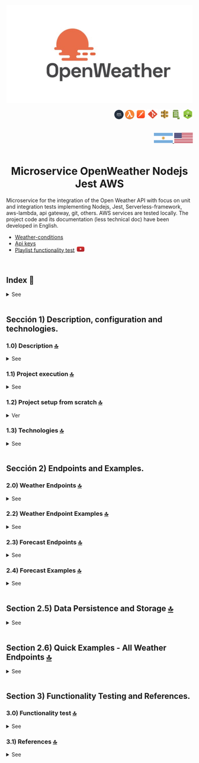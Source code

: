 ![Index app](./doc/assets/img/open-weather.jpg)

<div align="right">
  <img width="25" height="25" src="./doc/assets/icons/devops/png/aws.png" />
  <img width="25" height="25" src="./doc/assets/icons/aws/png/lambda.png" />
  <img width="27" height="27" src="./doc/assets/icons/devops/png/postman.png" />
  <img width="29" height="27" src="./doc/assets/icons/devops/png/git.png" />
  <img width="28" height="27" src="./doc/assets/icons/aws/png/api-gateway.png" />
  <img width="27" height="25" src="./doc/assets/icons/aws/png/parameter-store.png" />
  <img width="27" height="27" src="./doc/assets/icons/backend/javascript-typescript/png/nodejs.png" />
</div>

<br>

<br>

<div align="right">
    <a href="./README.md" target="_blank">
      <img src="./doc/assets/translation/arg-flag.jpg" width="10%" height="10%" />
  </a> 
   <a href="./README.md" target="_blank">
      <img src="./doc/assets/translation/eeuu-flag.jpg" width="10%" height="10%" />
  </a>
</div>

<br>

<div align="center">

# Microservice OpenWeather Nodejs Jest AWS

</div>  

Microservice for the integration of the Open Weather API with focus on unit and integration tests implementing Nodejs, Jest, Serverless-framework, aws-lambda, api gateway, git, others.  AWS services are tested locally. The project code and its documentation (less technical doc) have been developed in English.

*   [Weather-conditions](https://openweathermap.org/weather-conditions)
*   [Api keys](https://home.openweathermap.org/api_keys)
*   [Playlist functionality test](https://www.youtube.com/watch?v=oLSrmqMq0Zs\&list=PLCl11UFjHurB9JzGtm5e8-yp52IcZDs5y) <a href="https://www.youtube.com/watch?v=oLSrmqMq0Zs\&list=PLCl11UFjHurB9JzGtm5e8-yp52IcZDs5y" target="_blank"> <img src="./doc/assets/social-networks/yt.png" width="5%" height="5%" /> </a>

<br>

## Index 📜

<details>
 <summary> See </summary>

 <br>

### Sección 1) Description, configuration and technologies.

*   [1.0) Project description.](#10-description-)
*   [1.1) Project execution.](#11-project-execution-)
*   [1.2) Project setup from scratch](#12-project-setup-from-scratch-)
    *   [1.2.1) OpenWeather API Configuration](#121-openweather-api-configuration)
*   [1.2.2) Project Configuration File Setup](#122-project-configuration-file-setup)
*   [1.2.3) API Key Security Best Practices](#123-api-key-security-best-practices)
*   [1.2.4) OpenWeather API Endpoints Used](#124-openweather-api-endpoints-used)
*   [1.2.5) Rate Limits and Pricing](#125-rate-limits-and-pricing)
*   [1.2.6) Troubleshooting](#126-troubleshooting)
*   [1.2.7) Additional Resources](#127-additional-resources)
*   [1.2.8) Support](#128-support)
*   [1.3) Technologies.](#13-technologies-)

### Sección 2) Endpoints and Examples

*   [2.0) Weather Endpoints.](#20-weather-endpoints-)
*   [2.1) Endpoints and resources.](#21-endpoints-and-resources-)
*   [2.2) Examples.](#22-examples-)
*   [2.3) Forecast Endpoints.](#23-forecast-endpoints-)
*   [2.4) Forecast Examples.](#24-forecast-examples-)
*   [2.5) Data Persistence and Storage.](#25-data-persistence-and-storage-)
*   [2.6) Quick Examples - All Weather Endpoints.](#26-quick-examples---all-weather-endpoints-)

### Sección 3) Functionality test and references

*   [3.0) Functionality test.](#30-functionality-test-and-references-)
*   [3.1) References.](#31-references-)

<br>

</details>

<br>

## Sección 1) Description, configuration and technologies.

### 1.0) Description [🔝](#index-)

<details>
  <summary>See</summary>

 <br>

### 1.0.0) General description

### 1.0.1) Description Architecture and Operation

<br>

</details>

### 1.1) Project execution [🔝](#index-)

<details>
  <summary>See</summary>
<br>

<br>

</details>

### 1.2) Project setup from scratch [🔝](#index-)

<details>
  <summary>Ver</summary>

 <br>

#### 1.2.1) OpenWeather API Configuration

This microservice integrates with the OpenWeather API to retrieve weather information. Follow these detailed steps to configure your API access:

##### Step 1: Account Creation

1.  **Visit OpenWeatherMap**: Go to <https://openweathermap.org/>
2.  **Sign Up**: Click "Sign In" → "Sign Up" in the top right corner
3.  **Complete Registration**:
    *   Enter your email address
    *   Create a strong password
    *   Accept terms and conditions
    *   Click "Create Account"
4.  **Email Verification**: Check your inbox and click the verification link

##### Step 2: API Key Generation

1.  **Login**: Sign in to your OpenWeather account
2.  **Navigate to API Keys**: Go to <https://home.openweathermap.org/api_keys>
3.  **Default Key**: You'll see a default API key automatically generated
4.  **⚠️ CRITICAL - Activation Time**: New API keys take **up to 2 hours to activate**
5.  **Do NOT test immediately** - you'll get 401 "Invalid API key" errors until activation is complete

##### Step 3: Configure the Project

1.  **Open Configuration File**: Open the file `serverless-ssm.yml` in the project root
2.  **Update API Key**: Replace the placeholder value with your actual API key:
    ```yaml
    # Environment variables for the OpenWeather API microservice
    API_WEATHER_URL_BASE: "https://api.openweathermap.org/data/2.5/weather?q="
    API_FORECAST_URL_BASE: "https://api.openweathermap.org/data/2.5/forecast?"
    API_KEY: "YOUR_ACTUAL_API_KEY_HERE"
    ```

##### Step 4: Test Your Configuration

**⚠️ IMPORTANT: Wait for API Key Activation**

**Before testing, ensure your API key has been active for at least 2 hours.** If you just created it, wait before proceeding.

1.  **Start the Application**:
    ```bash
    npm start
    ```

2.  **Test the Endpoint**: Use your preferred HTTP client (Postman, curl, etc.):
    ```bash
    # Test with curl
    curl http://localhost:4000/v1/weather/country/London
    ```

# Test with Postman

GET http://localhost:4000/v1/weather/country/New%20York

````

3. **Expected Response**: A successful response should look like:
```json
{
  "statusCode": 200,
  "body": {
    "coord": {"lon": -0.13, "lat": 51.51},
    "weather": [{"id": 300, "main": "Drizzle", "description": "light intensity drizzle"}],
    "base": "stations",
    "main": {
      "temp": 280.32,
      "pressure": 1012,
      "humidity": 81,
      "temp_min": 279.15,
      "temp_max": 281.15
    },
    "visibility": 10000,
    "wind": {"speed": 4.1, "deg": 80},
    "clouds": {"all": 90},
    "dt": 1485789600,
    "sys": {
      "type": 1,
      "id": 5091,
      "message": 0.0103,
      "country": "GB",
      "sunrise": 1485762037,
      "sunset": 1485794875
    },
    "id": 2643743,
    "name": "London",
    "cod": 200
  }
}
````

#### 1.2.2) Project Configuration File Setup

**⚠️ CRITICAL: Create the Configuration File**

Before running the project, you **MUST** create the `serverless-ssm.yml` file in the project root directory. This file contains the environment variables needed for the microservice to function properly.

##### Step 1: Create the Configuration File

1.  **Navigate to Project Root**: Go to the main project directory
2.  **Create New File**: Create a new file named `serverless-ssm.yml`
3.  **Add Configuration**: Copy and paste the following content:

```yaml
# Environment variables for the OpenWeather API microservice
API_WEATHER_URL_BASE: "https://api.openweathermap.org/data/2.5/weather?q="
API_KEY: "YOUR_ACTUAL_API_KEY_HERE"
```

##### Step 2: Update with Your API Key

Replace `"YOUR_ACTUAL_API_KEY_HERE"` with the API key you obtained from OpenWeather:

```yaml
# Environment variables for the OpenWeather API microservice
API_WEATHER_URL_BASE: "https://api.openweathermap.org/data/2.5/weather?q="
API_KEY: "858923c0cff4df1c4415f2493500ad37"  # Replace with your actual API key
```

##### Step 3: Verify File Location

Ensure the file is in the correct location:

    Microservice_OpenWeather_Nodejs_Jest_AWS/
    ├── serverless-ssm.yml          # ← This file must exist here
    ├── package.json
    ├── serverless.yml
    ├── src/
    └── ...

##### Step 4: Security Considerations

*   ✅ **Add to .gitignore** - Ensure `serverless-ssm.yml` is in your `.gitignore` file
*   ✅ **Keep private** - Never commit this file to version control
*   ✅ **Backup safely** - Store your API key in a secure location
*   ❌ **Don't share** - Never share your API key publicly
*   ❌ **Don't commit** - Avoid accidentally committing to git

**Example .gitignore entry:**

    # Configuration files with sensitive data
    serverless-ssm.yml
    *.env

#### 1.2.3) API Key Security Best Practices

*   ✅ **Wait for activation** - New keys take up to 2 hours to activate
*   ✅ **Keep your API key private** - Never share it publicly
*   ✅ **Use environment variables** - Don't hardcode in source code
*   ✅ **Monitor usage** - Stay within free tier limits (1,000 calls/day)
*   ✅ **Rotate keys** - Create new keys if compromised
*   ❌ **Don't test immediately** - You'll get 401 errors until activation
*   ❌ **Don't commit to git** - Add config files to .gitignore
*   ❌ **Don't share in logs** - Avoid logging API keys

#### 1.2.4) OpenWeather API Endpoints Used

This microservice uses the **Current Weather Data** endpoint:

*   **Base URL**: `https://api.openweathermap.org/data/2.5/weather`
*   **Method**: GET
*   **Parameters**:
    *   `q`: City name (e.g., "London", "New York")
    *   `appid`: Your API key
*   **Response**: JSON with weather data including temperature, humidity, wind, etc.

#### 1.2.5) Rate Limits and Pricing

| Plan | Calls/Day | Features |
|------|-----------|----------|
| Free | 1,000 | Current weather, 5-day forecast |
| Starter | 100,000 | Extended forecast, historical data |
| Business | 1,000,000 | All features, priority support |

*   **Response Time**: Usually under 200ms
*   **Data Update**: Every 10 minutes

#### 1.2.6) Troubleshooting

##### ⚠️ IMPORTANT: API Key Activation Time

**New API keys require up to 2 hours to activate.** This is the most common cause of 401 errors.

**What happens:**

*   You create a new API key
*   You test it immediately with curl or your application
*   You get 401 "Invalid API key" error
*   You think something is wrong with your setup

**Solution:**

*   **Wait 2 hours** after creating the key
*   Don't panic - this is normal behavior
*   Set a reminder and test again later

##### Common Issues

**1. "401 Unauthorized" Error**

*   **Cause**: Invalid or inactive API key
*   **Solution**:
    *   **⚠️ Most Common**: Wait up to 2 hours for new keys to activate
    *   Verify your API key is correct (no extra spaces)
    *   Check if you've exceeded daily limits
    *   If testing immediately after creation, this is normal - wait 2 hours

**2. "404 Not Found" Error**

*   **Cause**: Invalid city name or country
*   **Solution**:
    *   Use correct city names (e.g., "London" not "Londres")
    *   Check spelling and formatting
    *   Try with country code: "London,UK"

**3. "429 Too Many Requests" Error**

*   **Cause**: Exceeded rate limits
*   **Solution**:
    *   Wait before making more requests
    *   Check your daily usage
    *   Consider upgrading to paid plan

**4. Environment Variables Not Loading**

*   **Cause**: Configuration file issues
*   **Solution**:
    *   Verify `serverless-ssm.yml` exists
    *   Check file format (YAML syntax)
    *   Restart the application

##### Debug Steps

1.  **Check API Key**: Verify it's active in OpenWeather dashboard
2.  **Test Direct API Call**: Use curl to test OpenWeather directly
3.  **Check Logs**: Look for error messages in application logs
4.  **Verify Configuration**: Ensure all environment variables are set

##### Direct API Test

Test your API key directly with OpenWeather:

```bash
curl "https://api.openweathermap.org/data/2.5/weather?q=London&appid=YOUR_API_KEY"
```

#### 1.2.7) Additional Resources

*   [OpenWeather API Documentation](https://openweathermap.org/api)
*   [API Key Management](https://home.openweathermap.org/api_keys)
*   [Weather Conditions Codes](https://openweathermap.org/weather-conditions)
*   [Support Forum](https://openweathermap.org/forum)

#### 1.2.8) Support

If you continue to have issues:

1.  Check the [OpenWeather FAQ](https://openweathermap.org/faq)
2.  Visit the [OpenWeather Forum](https://openweathermap.org/forum)
3.  Contact OpenWeather support for API-specific issues
4.  Check this project's issues for known problems

<br>

</details>

### 1.3) Technologies [🔝](#index-)

<details>
  <summary>See</summary>

 <br>

| **Technologies** | **Version** | **Purpose** |
| ------------- | ------------- | ------------- |
| [SDK](https://www.serverless.com/framework/docs/guides/sdk/) | 4.3.2  | Automatic Module Injection for Lambdas |
| [Serverless Framework Core v3](https://www.serverless.com//blog/serverless-framework-v3-is-live) | 3.23.0 | Core Services AWS |
| [Systems Manager Parameter Store (SSM)](https://docs.aws.amazon.com/systems-manager/latest/userguide/systems-manager-parameter-store.html) | 3.0 | Management of Environment Variables |
| [Jest](https://jestjs.io/) | 29.7 | Framework para pruebas unitarias, integración, etc. |
| [Amazon Api Gateway](https://docs.aws.amazon.com/apigateway/latest/developerguide/welcome.html) | 2.0 | API Manager, Authentication, Control and Processing |
| [NodeJS](https://nodejs.org/en/) | 14.18.1  | js library |
| [Sequelize](https://sequelize.org/) | ^6.11.0 | ORM |
| [Mysql](https://www.mysql.com/) | 10.1 | SGDB |
| [XAMPP](https://www.apachefriends.org/es/index.html) | 3.2.2 | Server package |
| [VSC](https://code.visualstudio.com/docs) | 1.72.2  | IDE |
| [Postman](https://www.postman.com/downloads/) | 10.11  | http client |
| [CMD](https://learn.microsoft.com/en-us/windows-server/administration/windows-commands/cmd) | 10 | Símbolo del Sistema para linea de comandos |
| [Git](https://git-scm.com/downloads) | 2.29.1  | Version control |
| Otros | Otros | Otros |

</br>

| **Plugin** |
| -------------  |
| [Serverless Plugin](https://www.serverless.com/plugins/) |
| [serverless-offline](https://www.npmjs.com/package/serverless-offline) |
| [serverless-offline-ssm](https://www.npmjs.com/package/serverless-offline-ssm) |

</br>

| **Extensión** |
| -------------  |
| Prettier - Code formatter |
| YAML - Autoformatter .yml |
| Error Lens - for errors and indent |
| Tabnine - IA Code |
| Otros - Otros |

<br>

</details>

<br>

## Sección 2) Endpoints and Examples.

### 2.0) Weather Endpoints [🔝](#index-)

<details>
  <summary>See</summary>

<br>

This section describes all weather endpoints implemented in the microservice, each corresponding to a different variant of the OpenWeatherMap API.


***

## 📊 Endpoint Comparison

| Endpoint | Parameters | Use Case | Example |
|----------|------------|----------|---------|
| `/v1/weather/location/{location}` | City | Search by name | Buenos Aires |
| `/v1/weather-enhanced/location/{location}` | City | Enriched data | Buenos Aires |
| `/v1/weather/coordinates/{lat}/{lon}` | Coordinates | GPS applications | -34.6132, -58.3772 |
| `/v1/weather-enhanced/coordinates/{lat}/{lon}` | Coordinates | Enriched GPS data | -34.6132, -58.3772 |
| `/v1/weather/id/{cityId}` | ID | Fast search | 3435910 |
| `/v1/weather-enhanced/id/{cityId}` | ID | Enriched ID data | 3435910 |
| `/v1/weather/zipcode/{zipcode}/{countryCode}` | Postal + Country | Local search | 10001, us |
| `/v1/weather-enhanced/zipcode/{zipcode}/{countryCode}` | Postal + Country | Enriched postal data | 10001, us |
| `/v1/weather/units/{location}/{units}` | City + Units | User preferences | London, metric |
| `/v1/weather/language/{location}/{language}` | City + Language | Internationalization | Paris, es |
| `/v1/weather/combined/{location}/{units}/{language}` | All (optional) | Complete configuration | Tokyo, metric, es |
| `/v1/weather-enhanced/combined/{location}/{units}/{language}` | All (required) | Complete enriched configuration | Tokyo, metric, es |



## 1. By City Name

**Original Endpoint** (renamed for consistency)

    GET /v1/weather/location/{location}

**Description**: Get weather data by city name
**Parameters**:

*   `location`: City name (e.g., "Buenos Aires", "London")

**Example**:

```bash
curl http://localhost:4000/v1/weather/location/Buenos%20Aires
```

**OpenWeatherMap URL**: `https://api.openweathermap.org/data/2.5/weather?q={city}&appid={API_KEY}`

**Controller**: `get-by-location.js`

### 1.1. Enhanced Weather by City Name

**Enhanced Endpoint**

    GET /v1/weather-enhanced/location/{location}

**Description**: Get enriched weather data by city name
**Parameters**:

*   `location`: City name (e.g., "Buenos Aires", "London")

**Example**:

```bash
curl http://localhost:4000/v1/weather-enhanced/location/Buenos%20Aires
```

**OpenWeatherMap URL**: `https://api.openweathermap.org/data/2.5/weather?q={city}&appid={API_KEY}`

**Controller**: `get-by-location-enhanced.js`

**Additional Features**:

*   Temperature conversions (Kelvin, Celsius, Fahrenheit)
*   Personalized recommendations
*   Smart alerts
*   Comfort analysis
*   Sun information

***

## 2. By Coordinates

**New Endpoint**

    GET /v1/weather/coordinates/{lat}/{lon}

**Description**: Get weather data by geographical coordinates
**Parameters**:

*   `lat`: Latitude (-90 to 90)
*   `lon`: Longitude (-180 to 180)

**Example**:

```bash
curl http://localhost:4000/v1/weather/coordinates/-34.6132/-58.3772
```

**OpenWeatherMap URL**: `https://api.openweathermap.org/data/2.5/weather?lat={lat}&lon={lon}&appid={API_KEY}`

**Controller**: `get-by-coordinates.js`

**Validations**:

*   Latitude must be between -90 and 90
*   Longitude must be between -180 and 180
*   Both parameters must be valid numbers

### 2.1. Enhanced Weather by Coordinates

**Enhanced Endpoint**

    GET /v1/weather-enhanced/coordinates/{lat}/{lon}

**Description**: Get enriched weather data by geographical coordinates
**Parameters**:

*   `lat`: Latitude (-90 to 90)
*   `lon`: Longitude (-180 to 180)

**Example**:

```bash
curl http://localhost:4000/v1/weather-enhanced/coordinates/-34.6132/-58.3772
```

**OpenWeatherMap URL**: `https://api.openweathermap.org/data/2.5/weather?lat={lat}&lon={lon}&appid={API_KEY}`

**Controller**: `get-by-coordinates-enhanced.js`

**Additional Features**:

*   Temperature conversions (Kelvin, Celsius, Fahrenheit)
*   Personalized recommendations
*   Smart alerts
*   Comfort analysis
*   Sun information

***

## 3. By City ID

**New Endpoint**

    GET /v1/weather/id/{cityId}

**Description**: Get weather data by unique city ID
**Parameters**:

*   `cityId`: Numerical city ID (e.g., 3435910 for Buenos Aires)

**Example**:

```bash
curl http://localhost:4000/v1/weather/id/3435910
```

**OpenWeatherMap URL**: `https://api.openweathermap.org/data/2.5/weather?id={city_id}&appid={API_KEY}`

**Controller**: `get-by-id.js`

**Validations**:

*   ID must be a positive number
*   ID must be a valid integer

### 3.1. Enhanced Weather by City ID

**Enhanced Endpoint**

    GET /v1/weather-enhanced/id/{cityId}

**Description**: Get enriched weather data by unique city ID
**Parameters**:

*   `cityId`: Numerical city ID (e.g., 3435910 for Buenos Aires)

**Example**:

```bash
curl http://localhost:4000/v1/weather-enhanced/id/3435910
```

**OpenWeatherMap URL**: `https://api.openweathermap.org/data/2.5/weather?id={city_id}&appid={API_KEY}`

**Controller**: `get-by-id-enhanced.js`

**Additional Features**:

*   Temperature conversions (Kelvin, Celsius, Fahrenheit)
*   Personalized recommendations
*   Smart alerts
*   Comfort analysis
*   Sun information

***

## 4. By Postal Code

**Endpoint**

    GET /v1/weather/zipcode/{zipcode}/{countryCode}

**Description**: Get weather data by postal code
**Parameters**:

*   `zipcode`: Postal code (e.g., "10001", "SW1A 1AA")
*   `countryCode`: Country code (required, e.g., "us", "gb")

**Example**:

```bash
# With country code
curl http://localhost:4000/v1/weather/zipcode/10001/us
```

**OpenWeatherMap URL**: `https://api.openweathermap.org/data/2.5/weather?zip={zip},{country}&appid={API_KEY}`

**Controller**: `get-by-zipcode.js`

**Validations**:

*   Zipcode must have valid format (2-20 characters, letters, numbers, spaces, hyphens, dots and commas)
*   Country code is required
*   Zipcode must be alphanumeric with allowed special characters

### 4.1. Enhanced Weather by Postal Code

**Enhanced Endpoint**

    GET /v1/weather-enhanced/zipcode/{zipcode}/{countryCode}

**Description**: Get enriched weather data by postal code
**Parameters**:

*   `zipcode`: Postal code (e.g., "10001", "SW1A 1AA")
*   `countryCode`: Country code (required, e.g., "us", "gb")

**Example**:

```bash
curl http://localhost:4000/v1/weather-enhanced/zipcode/10001/us
```

**OpenWeatherMap URL**: `https://api.openweathermap.org/data/2.5/weather?zip={zip},{country}&appid={API_KEY}`

**Controller**: `get-by-zipcode-enhanced.js`

**Additional Features**:

*   Temperature conversions (Kelvin, Celsius, Fahrenheit)
*   Personalized recommendations
*   Smart alerts
*   Comfort analysis
*   Sun information

***

## 5. With Specific Units

**New Endpoint**

    GET /v1/weather/units/{location}/{units}

**Description**: Get weather data with specific units
**Parameters**:

*   `location`: City name
*   `units`: Unit type (`metric`, `imperial`, `kelvin`)

**Examples**:

```bash
# Temperature in Celsius
curl http://localhost:4000/v1/weather/units/London/metric

# Temperature in Fahrenheit
curl http://localhost:4000/v1/weather/units/New%20York/imperial

# Temperature in Kelvin (default)
curl http://localhost:4000/v1/weather/units/Tokyo/kelvin
```

**OpenWeatherMap URL**: `https://api.openweathermap.org/data/2.5/weather?q={city}&units={units}&appid={API_KEY}`

**Controller**: `get-with-units.js`

**Available Units**:

*   `metric`: Celsius, m/s, hPa
*   `imperial`: Fahrenheit, mph, hPa
*   `kelvin`: Kelvin, m/s, hPa (default)

***

## 6. With Specific Language

**New Endpoint**

    GET /v1/weather/language/{location}/{language}

**Description**: Get weather data with descriptions in specific language
**Parameters**:

*   `location`: City name
*   `language`: Language code

**Examples**:

```bash
# Spanish
curl http://localhost:4000/v1/weather/language/Paris/es

# French
curl http://localhost:4000/v1/weather/language/London/fr

# German
curl http://localhost:4000/v1/weather/language/Berlin/de
```

**OpenWeatherMap URL**: `https://api.openweathermap.org/data/2.5/weather?q={city}&lang={lang}&appid={API_KEY}`

**Controller**: `get-with-language.js`

**Available Languages**:

*   `en`: English (default)
*   `es`: Spanish
*   `fr`: French
*   `de`: German
*   `it`: Italian
*   `pt`: Portuguese
*   `ru`: Russian
*   `ja`: Japanese
*   `ko`: Korean
*   `zh_cn`: Simplified Chinese
*   `zh_tw`: Traditional Chinese
*   `ar`: Arabic
*   `hi`: Hindi
*   `th`: Thai
*   `tr`: Turkish
*   `vi`: Vietnamese

***

## 7. With Combined Parameters

**Endpoint**

    GET /v1/weather/combined/{location}/{units}/{language}

**Description**: Get weather data with multiple combined parameters
**Parameters**:

*   `location`: City name (required)
*   `units`: Unit type (optional, default: kelvin)
*   `language`: Language code (optional, default: en)

**Example**:

```bash
# All parameters
curl http://localhost:4000/v1/weather/combined/Tokyo/metric/es
```

**OpenWeatherMap URL**: `https://api.openweathermap.org/data/2.5/weather?q={city}&units={units}&lang={lang}&appid={API_KEY}`

**Controller**: `get-by-combined.js`

### 7.1. Enhanced Weather with Combined Parameters

**Enhanced Endpoint**

    GET /v1/weather-enhanced/combined/{location}/{units}/{language}

**Description**: Get enriched weather data with multiple combined parameters
**Parameters**:

*   `location`: City name (required)
*   `units`: Unit type (required)
*   `language`: Language code (required)

**Example**:

```bash
# Enhanced with all parameters (all required)
curl http://localhost:4000/v1/weather-enhanced/combined/Tokyo/metric/es
```

**OpenWeatherMap URL**: `https://api.openweathermap.org/data/2.5/weather?q={city}&units={units}&lang={lang}&appid={API_KEY}`

**Controller**: `get-by-combined-enhanced.js`

**Additional Features**:

*   Temperature conversions (Kelvin, Celsius, Fahrenheit)
*   Personalized recommendations
*   Smart alerts
*   Comfort analysis
*   Sun information

**Note**: In the enhanced endpoint, all parameters are required.

***

## 🔧 Common Features

All implemented endpoints include:

### ✅ Parameter Validation

*   Data type validation
*   Allowed ranges for coordinates
*   Valid language codes
*   Valid units

### ✅ Cache System

*   10-minute cache
*   Unique keys per endpoint type
*   Reduced OpenWeatherMap calls

### ✅ Data Storage

*   Automatic JSON file saving
*   Organized structure by endpoint type
*   Persistence for later analysis

### ✅ Error Handling

*   Appropriate HTTP responses
*   Descriptive error messages
*   Detailed logging

### ✅ Logging

*   Generated URL logging
*   Cache usage information
*   Errors and warnings

***

## 🚀 Complete Usage Examples

### Example 1: GPS Application

```bash
# Get weather by GPS coordinates
curl http://localhost:4000/v1/weather/coordinates/40.7128/-74.0060
```

### Example 2: Multilingual Application

```bash
# Weather in Spanish for Spanish-speaking users
curl http://localhost:4000/v1/weather/language/Madrid/es
```

### Example 3: Application with User Preferences

```bash
# Weather in Celsius for European user
curl http://localhost:4000/v1/weather/units/Paris/metric
```

### Example 4: Complete Configuration

```bash
# Complete weather with all preferences
curl http://localhost:4000/v1/weather/combined/Tokyo/metric/es
```

### Example 5: Enhanced Weather with Rich Data

```bash
# Enhanced weather with additional analysis
curl http://localhost:4000/v1/weather-enhanced/combined/Madrid/metric/es
```

***

## 📝 Important Notes

1.  **API Key**: All endpoints require a valid OpenWeatherMap API key
2.  **Rate Limits**: Respect API limits (1000 calls/day on free plan)
3.  **Activation**: New API keys take up to 2 hours to activate
4.  **Cache**: Data is cached for 10 minutes to optimize performance
5.  **Storage**: Data is automatically saved to JSON files

***

## 🔗 References

*   [OpenWeatherMap API Documentation](https://openweathermap.org/api)
*   [Weather API Endpoints](https://openweathermap.org/api/weather-data)
*   [Supported Languages](https://openweathermap.org/current#multi)
*   [Units Format](https://openweathermap.org/current#data)

</details>

### 2.2) Weather Endpoint Examples [🔝](#index-)

<details>
  <summary>See</summary>
<br>

#### Basic Weather Endpoint

**Request:**

```bash
GET http://localhost:4000/v1/weather/location/London
```

**Response:**

```json
{
  "statusCode": 200,
  "body": {
    "coord": {"lon": -0.13, "lat": 51.51},
    "weather": [{"id": 300, "main": "Drizzle", "description": "light intensity drizzle"}],
    "main": {
      "temp": 280.32,
      "pressure": 1012,
      "humidity": 81
    },
    "name": "London",
    "cod": 200
  }
}
```

#### Enhanced Weather Endpoint

**Request:**

```bash
GET http://localhost:4000/v1/weather-enhanced/location/London
```

**Response:**

```json
{
  "statusCode": 200,
  "body": {
    "location": {
      "city": "London",
      "country": "GB",
      "coordinates": {"lon": -0.13, "lat": 51.51},
      "timezone": 0,
      "localTime": "2024-01-15T14:30:00.000Z",
      "isDaytime": true
    },
    "temperature": {
      "kelvin": 280.32,
      "celsius": 7.17,
      "fahrenheit": 44.91,
      "feels_like": {
        "kelvin": 278.15,
        "celsius": 5.0,
        "fahrenheit": 41.0
      }
    },
    "weather": {
      "condition": "Drizzle",
      "description": "light intensity drizzle",
      "icon": "09d",
      "severity": "light",
      "recommendation": "Bring an umbrella or raincoat"
    },
    "atmosphere": {
      "pressure": 1012,
      "humidity": 81,
      "visibility": 10000,
      "clouds": 90
    },
    "wind": {
      "speed": 4.1,
      "direction": 80,
      "description": "Gentle breeze"
    },
    "sun": {
      "sunrise": "07:45 AM",
      "sunset": "04:30 PM",
      "dayLength": "8h 45m"
    },
    "alerts": [
      {
        "type": "temperature",
        "level": "moderate",
        "message": "Cold temperatures expected"
      }
    ],
    "recommendations": {
      "clothing": "Warm jacket or coat",
      "activities": "Indoor activities preferred",
      "transport": "Normal transport conditions",
      "health": "Wear warm clothing"
    },
    "comfort": {
      "index": 6.5,
      "level": "cool"
    }
  }
}
```

#### Search City IDs Endpoint

**Request:**

```bash
GET http://localhost:4000/v1/info/city-ids/London/GB
```

**Response:**

```json
{
  "statusCode": 200,
  "body": {
    "searchQuery": "London",
    "countryCode": "GB",
    "limit": 5,
    "totalResults": 1,
    "source": "local_database",
    "databaseInfo": {
      "version": "1.0.0",
      "totalCities": 150,
      "lastUpdated": "2024-01-15"
    },
    "cities": [
      {
        "id": 2643743,
        "name": "London",
        "state": "England",
        "country": "GB",
        "coordinates": {
          "lat": 51.5074,
          "lon": -0.1276
        },
        "displayName": "London, England, GB"
      }
    ]
  }
}
```

**Database Features:**

*   **📊 150+ Cities**: Major cities from around the world
*   **🌍 Multiple Countries**: Cities with same name in different countries
*   **⚡ Fast Response**: No external API calls needed
*   **🔍 Partial Matching**: Find cities with partial name searches
*   **📅 Always Available**: Works offline, no dependency on external services

#### Enhanced Weather by City ID Endpoint

**Request:**

```bash
GET http://localhost:4000/v1/weather-enhanced/id/2643743
```

**Response:**

```json
{
  "statusCode": 200,
  "body": {
    "location": {
      "city": "London",
      "country": "GB",
      "coordinates": {"lon": -0.1276, "lat": 51.5074},
      "timezone": 0,
      "localTime": "2024-01-15T14:30:00.000Z",
      "isDaytime": true
    },
    "temperature": {
      "kelvin": 280.32,
      "celsius": 7.17,
      "fahrenheit": 44.91,
      "feels_like": {
        "kelvin": 278.15,
        "celsius": 5.0,
        "fahrenheit": 41.0
      }
    },
    "weather": {
      "condition": "Drizzle",
      "description": "light intensity drizzle",
      "icon": "09d",
      "severity": "light",
      "recommendation": "Bring an umbrella or raincoat"
    },
    "atmosphere": {
      "pressure": 1012,
      "humidity": 81,
      "visibility": 10000,
      "clouds": 90
    },
    "wind": {
      "speed": 4.1,
      "direction": 80,
      "description": "Gentle breeze"
    },
    "sun": {
      "sunrise": "07:45 AM",
      "sunset": "04:30 PM",
      "dayLength": "8h 45m"
    },
    "alerts": [
      {
        "type": "temperature",
        "level": "moderate",
        "message": "Cold temperatures expected"
      }
    ],
    "recommendations": {
      "clothing": "Warm jacket or coat",
      "activities": "Indoor activities preferred",
      "transport": "Normal transport conditions",
      "health": "Wear warm clothing"
    },
    "comfort": {
      "index": 6.5,
      "level": "cool"
    }
  }
}
```

#### Enhanced Weather by Coordinates Endpoint

**Request:**

```bash
GET http://localhost:4000/v1/weather-enhanced/coordinates/51.5074/-0.1276
```

**Response:**

```json
{
  "statusCode": 200,
  "body": {
    "location": {
      "city": "London",
      "country": "GB",
      "coordinates": {"lon": -0.1276, "lat": 51.5074},
      "timezone": 0,
      "localTime": "2024-01-15T14:30:00.000Z",
      "isDaytime": true
    },
    "temperature": {
      "kelvin": 280.32,
      "celsius": 7.17,
      "fahrenheit": 44.91,
      "feels_like": {
        "kelvin": 278.15,
        "celsius": 5.0,
        "fahrenheit": 41.0
      }
    },
    "weather": {
      "condition": "Drizzle",
      "description": "light intensity drizzle",
      "icon": "09d",
      "severity": "light",
      "recommendation": "Bring an umbrella or raincoat"
    },
    "atmosphere": {
      "pressure": 1012,
      "humidity": 81,
      "visibility": 10000,
      "clouds": 90
    },
    "wind": {
      "speed": 4.1,
      "direction": 80,
      "description": "Gentle breeze"
    },
    "sun": {
      "sunrise": "07:45 AM",
      "sunset": "04:30 PM",
      "dayLength": "8h 45m"
    },
    "alerts": [
      {
        "type": "temperature",
        "level": "moderate",
        "message": "Cold temperatures expected"
      }
    ],
    "recommendations": {
      "clothing": "Warm jacket or coat",
      "activities": "Indoor activities preferred",
      "transport": "Normal transport conditions",
      "health": "Wear warm clothing"
    },
    "comfort": {
      "index": 6.5,
      "level": "cool"
    }
  }
}
```

#### Testing with curl

```bash
# Test basic endpoint
curl http://localhost:4000/v1/weather/location/New%20York

# Test enhanced endpoint
curl http://localhost:4000/v1/weather-enhanced/location/Paris

# Test with different cities
curl http://localhost:4000/v1/weather-enhanced/location/Tokyo
curl http://localhost:4000/v1/weather-enhanced/location/Sydney

# Test with countries (will return data for capital or major city)
curl http://localhost:4000/v1/weather-enhanced/location/Japan
curl http://localhost:4000/v1/weather-enhanced/location/Australia

# Test coordinates endpoints
curl http://localhost:4000/v1/weather/coordinates/51.5074/-0.1276
curl http://localhost:4000/v1/weather-enhanced/coordinates/40.7128/-74.0060

# Test city ID endpoints
curl http://localhost:4000/v1/weather/id/3435910
curl http://localhost:4000/v1/weather-enhanced/id/2643743

# Test city IDs search endpoints
curl http://localhost:4000/v1/info/city-ids/London
curl http://localhost:4000/v1/info/city-ids/Paris/FR
curl http://localhost:4000/v1/info/city-ids/New%20York/US/3


# NEW: Test different forecast endpoints (not following weather patterns)
# Test forecast by time intervals
curl http://localhost:4000/v1/forecast/interval/London/6h
curl http://localhost:4000/v1/forecast-enhanced/interval/London/12h

# Test forecast by specific days
curl http://localhost:4000/v1/forecast/days/Paris/3
curl http://localhost:4000/v1/forecast-enhanced/days/Paris/5

# Test forecast by time periods
curl http://localhost:4000/v1/forecast/hourly/Tokyo/morning
curl http://localhost:4000/v1/forecast-enhanced/hourly/Tokyo/afternoon
```

#### Testing with Postman

1.  **Basic Weather:**
    *   Method: `GET`
    *   URL: `http://localhost:4000/v1/weather/location/London`

2.  **Enhanced Weather:**
    *   Method: `GET`
    *   URL: `http://localhost:4000/v1/weather-enhanced/location/London`

3.  **Basic Weather by Coordinates:**
    *   Method: `GET`
    *   URL: `http://localhost:4000/v1/weather/coordinates/51.5074/-0.1276`

4.  **Enhanced Weather by Coordinates:**
    *   Method: `GET`
    *   URL: `http://localhost:4000/v1/weather-enhanced/coordinates/40.7128/-74.0060`

5.  **Basic Weather by City ID:**
    *   Method: `GET`
    *   URL: `http://localhost:4000/v1/weather/id/3435910`

6.  **Enhanced Weather by City ID:**
    *   Method: `GET`
    *   URL: `http://localhost:4000/v1/weather-enhanced/id/2643743`

7.  **Search City IDs:**
    *   Method: `GET`
    *   URL: `http://localhost:4000/v1/info/city-ids/London`

8.  **Search City IDs with Country:**
    *   Method: `GET`
    *   URL: `http://localhost:4000/v1/info/city-ids/Paris/FR`

9.  **Search City IDs with Limit:**
    *   Method: `GET`
    *   URL: `http://localhost:4000/v1/info/city-ids/New%20York/US/3`

</details>


### 2.3) Forecast Endpoints [🔝](#index-)

<details>
  <summary>See</summary>

<br>

This section describes all forecast endpoints implemented in the microservice, including valid values, validations, usage examples, and unique characteristics for meteorological forecasts.

***

## 📊 Endpoint Comparison

| Endpoint | Parameters | Use Case | Example |
|----------|------------|----------|---------|
| `/v1/forecast/interval/{location}/{interval}` | City + Interval | Forecast by specific intervals | London, 6h |
| `/v1/forecast-enhanced/interval/{location}/{interval}` | City + Interval | Enhanced forecast by intervals | London, 12h |
| `/v1/forecast/days/{location}/{days}` | City + Days | Forecast for specific days | Paris, 3 |
| `/v1/forecast-enhanced/days/{location}/{days}` | City + Days | Enhanced forecast by days | Paris, 5 |
| `/v1/forecast/hourly/{location}/{hour}` | City + Period | Forecast by day periods | Tokyo, morning |
| `/v1/forecast-enhanced/hourly/{location}/{hour}` | City + Period | Enhanced forecast by periods | Tokyo, afternoon |
| `/v1/forecast/events/{location}/{eventType}` | City + Event | Forecast by event types | Madrid, weekend |
| `/v1/forecast-enhanced/events/{location}/{eventType}` | City + Event | Enhanced forecast by events | Madrid, vacation |
| `/v1/forecast/compare/{location}/{period1}/{period2}` | City + Periods | Comparison between periods | London, today/tomorrow |
| `/v1/forecast-enhanced/compare/{location}/{period1}/{period2}` | City + Periods | Enhanced comparison between periods | London, afternoon/night |
| `/v1/forecast/weekly/{location}/{weeks}` | City + Weeks | Forecast grouped by weeks | Paris, 2 |
| `/v1/forecast-enhanced/weekly/{location}/{weeks}` | City + Weeks | Enhanced forecast by weeks | Madrid, 1 |


## 1. By Time Intervals

**Basic Endpoint**

    GET /v1/forecast/interval/{location}/{interval}

**Description**: Get forecast data filtered by specific time intervals
**Parameters**:

*   `location`: City name (e.g., "London", "Buenos Aires")
*   `interval`: Time interval (`3h`, `6h`, `12h`, `24h`)

**Example**:

```bash
curl http://localhost:4000/v1/forecast/interval/London/6h
```

**OpenWeatherMap URL**: `https://api.openweathermap.org/data/2.5/forecast?q={city}&appid={API_KEY}`

**Controller**: `get-by-interval.js`

**Unique Features**:

*   Filters forecast data by specific intervals
*   Reduces the amount of data returned according to the requested interval
*   Provides trend analysis by interval

### 1.1. Enhanced by Time Intervals

**Enhanced Endpoint**

    GET /v1/forecast-enhanced/interval/{location}/{interval}

**Description**: Get enriched forecast data by specific time intervals
**Parameters**:

*   `location`: City name (e.g., "London", "Buenos Aires")
*   `interval`: Time interval (`3h`, `6h`, `12h`, `24h`)

**Example**:

```bash
curl http://localhost:4000/v1/forecast-enhanced/interval/London/12h
```

**Controller**: `get-by-interval-enhanced.js`

**Additional Features**:

*   Trend analysis by interval
*   Specific recommendations per period
*   Statistical summary of the interval
*   Temperature and unit conversions

***

## 2. By Specific Days

**Basic Endpoint**

    GET /v1/forecast/days/{location}/{days}

**Description**: Get forecast data for a specific number of days
**Parameters**:

*   `location`: City name (e.g., "Paris", "Tokyo")
*   `days`: Number of days (1-5)

**Example**:

```bash
curl http://localhost:4000/v1/forecast/days/Paris/3
```

**OpenWeatherMap URL**: `https://api.openweathermap.org/data/2.5/forecast?q={city}&appid={API_KEY}`

**Controller**: `get-by-days.js`

**Unique Features**:

*   Filters forecast by specific number of days
*   Generates daily summary with averages
*   Identifies predominant conditions per day
*   Calculates daily temperature ranges

### 2.1. Enhanced by Specific Days

**Enhanced Endpoint**

    GET /v1/forecast-enhanced/days/{location}/{days}

**Description**: Get enriched forecast data for specific days
**Parameters**:

*   `location`: City name (e.g., "Paris", "Tokyo")
*   `days`: Number of days (1-5)

**Example**:

```bash
curl http://localhost:4000/v1/forecast-enhanced/days/Paris/5
```

**Controller**: `get-by-days-enhanced.js`

**Additional Features**:

*   Day-to-day variation analysis
*   Recommendations for extended periods
*   Long-term temperature trends
*   Activity planning per day

***

## 3. By Time Periods

**Basic Endpoint**

    GET /v1/forecast/hourly/{location}/{hour}

**Description**: Get forecast data filtered by specific time periods
**Parameters**:

*   `location`: City name (e.g., "Tokyo", "New York")
*   `hour`: Time period (`morning`, `afternoon`, `evening`, `night`)

**Example**:

```bash
curl http://localhost:4000/v1/forecast/hourly/Tokyo/morning
```

**OpenWeatherMap URL**: `https://api.openweathermap.org/data/2.5/forecast?q={city}&appid={API_KEY}`

**Controller**: `get-by-hourly.js`

**Unique Features**:

*   Filters forecast by day periods
*   Morning: 06:00-11:59
*   Afternoon: 12:00-17:59
*   Evening: 18:00-21:59
*   Night: 22:00-05:59
*   Specific recommendations per period

### 3.1. Enhanced by Time Periods

**Enhanced Endpoint**

    GET /v1/forecast-enhanced/hourly/{location}/{hour}

**Description**: Get enriched forecast data by time periods
**Parameters**:

*   `location`: City name (e.g., "Tokyo", "New York")
*   `hour`: Time period (`morning`, `afternoon`, `evening`, `night`)

**Example**:

```bash
curl http://localhost:4000/v1/forecast-enhanced/hourly/Tokyo/afternoon
```

**Controller**: `get-by-hourly-enhanced.js`

**Additional Features**:

*   Specific analysis by day period
*   Personalized recommendations per hour
*   Wind and humidity analysis by period
*   Activity suggestions by time of day

***

## 4. By Events

**Basic Endpoint**

    GET /v1/forecast/events/{location}/{eventType}

**Description**: Get forecast data filtered by specific event types
**Parameters**:

*   `location`: City name (e.g., "Madrid", "Buenos Aires")
*   `eventType`: Event type (`weekend`, `holiday`, `workday`, `vacation`, `party`, `sports`)

**Example**:

```bash
curl http://localhost:4000/v1/forecast/events/Madrid/weekend
```

**OpenWeatherMap URL**: `https://api.openweathermap.org/data/2.5/forecast?q={city}&appid={API_KEY}`

**Controller**: `get-by-events.js`

**Unique Features**:

*   Filters forecast according to specific event types
*   Weekend: Saturdays and Sundays
*   Holiday: holidays
*   Workday: work days
*   Vacation: vacation periods
*   Party: social events
*   Sports: sporting events

### 4.1. Enhanced by Events

**Enhanced Endpoint**

    GET /v1/forecast-enhanced/events/{location}/{eventType}

**Description**: Get enriched forecast data by event types
**Parameters**:

*   `location`: City name (e.g., "Madrid", "Buenos Aires")
*   `eventType`: Event type (`weekend`, `holiday`, `workday`, `vacation`, `party`, `sports`)

**Example**:

```bash
curl http://localhost:4000/v1/forecast-enhanced/events/Madrid/vacation
```

**Controller**: `get-by-events-enhanced.js`

**Additional Features**:

*   Specific analysis by event type
*   Personalized recommendations according to the event
*   Activity planning by event type
*   Clothing and equipment suggestions

***

## 5. Period Comparison

**Basic Endpoint**

    GET /v1/forecast/compare/{location}/{period1}/{period2}

**Description**: Compare forecast data between two specific periods
**Parameters**:

*   `location`: City name (e.g., "London", "Buenos Aires")
*   `period1`, `period2`: Periods to compare (`today`, `tomorrow`, `weekend`, `next_week`, `morning`, `afternoon`, `evening`, `night`)

**Example**:

```bash
curl http://localhost:4000/v1/forecast/compare/London/today/tomorrow
```

**OpenWeatherMap URL**: `https://api.openweathermap.org/data/2.5/forecast?q={city}&appid={API_KEY}`

**Controller**: `get-by-compare.js`

**Unique Features**:

*   Compares forecasts between specific periods
*   Temperature difference analysis
*   Meteorological condition comparison
*   Trend identification between periods

### 5.1. Enhanced Period Comparison

**Enhanced Endpoint**

    GET /v1/forecast-enhanced/compare/{location}/{period1}/{period2}

**Description**: Compare enriched forecast data between specific periods
**Parameters**:

*   `location`: City name (e.g., "London", "Buenos Aires")
*   `period1`, `period2`: Periods to compare (`today`, `tomorrow`, `weekend`, `next_week`, `morning`, `afternoon`, `evening`, `night`)

**Example**:

```bash
curl http://localhost:4000/v1/forecast-enhanced/compare/London/afternoon/night
```

**Controller**: `get-by-compare-enhanced.js`

**Additional Features**:

*   Detailed analysis of differences between periods
*   Recommendations based on comparisons
*   Change trends between periods
*   Strategic planning based on comparisons

***

## 6. By Weeks

**Basic Endpoint**

    GET /v1/forecast/weekly/{location}/{weeks}

**Description**: Get forecast data grouped by weeks
**Parameters**:

*   `location`: City name (e.g., "Paris", "Madrid")
*   `weeks`: Number of weeks (1-4) - Note: the base API provides up to 5 days; the endpoint groups by weekly windows over that data

**Example**:

```bash
curl http://localhost:4000/v1/forecast/weekly/Paris/2
```

**OpenWeatherMap URL**: `https://api.openweathermap.org/data/2.5/forecast?q={city}&appid={API_KEY}`

**Controller**: `get-by-weekly.js`

**Unique Features**:

*   Groups forecasts by weekly windows
*   Weekly trend analysis
*   Weekly condition summary
*   Medium-term planning

### 6.1. Enhanced by Weeks

**Enhanced Endpoint**

    GET /v1/forecast-enhanced/weekly/{location}/{weeks}

**Description**: Get enriched forecast data grouped by weeks
**Parameters**:

*   `location`: City name (e.g., "Paris", "Madrid")
*   `weeks`: Number of weeks (1-4)

**Example**:

```bash
curl http://localhost:4000/v1/forecast-enhanced/weekly/Madrid/1
```

**Controller**: `get-by-weekly-enhanced.js`

**Additional Features**:

*   Advanced weekly trend analysis
*   Weekly planning recommendations
*   Inter-week comparison
*   Medium-term planning strategies


***

## 🔧 Common Features

All forecast endpoints include:

### ✅ Parameter Validation

*   City name validation
*   Valid interval validation (`3h`, `6h`, `12h`, `24h`)
*   Days validation (1-5)
*   Time period validation (`morning`, `afternoon`, `evening`, `night`)
*   Event type validation (`weekend`, `holiday`, `workday`, `vacation`, `party`, `sports`)
*   Comparison period validation
*   Weeks validation (1-4)

### 💾 Smart Caching

*   10-minute cache to reduce API calls
*   Specific cache keys per endpoint type
*   Automatic cache invalidation

### 📁 Data Persistence

*   Automatic JSON file saving
*   Organized structure by endpoint type
*   Backup data for analysis

### 🔄 Asynchronous Processing

*   Immediate response to user
*   Background data saving
*   Robust error handling

***

## 🎯 Specific Use Cases

### Time Intervals

*   **Planning applications**: For events that require forecasts every 6 or 12 hours
*   **Industrial monitoring**: For processes that need data every 3 hours
*   **Agriculture**: For irrigation and crop care every 24 hours

### Specific Days

*   **Travel planning**: To know the weather for the next 3 days
*   **Sporting events**: To prepare outdoor activities
*   **Construction**: To plan work according to expected weather

### Time Periods

*   **Commuters**: To know the morning weather before leaving
*   **Recreational activities**: To plan activities according to the time of day
*   **Commerce**: To adjust inventories according to expected weather

### Events

*   **Event planning**: To know the weather during weekends or vacations
*   **Sports**: To plan sporting activities according to conditions
*   **Tourism**: To optimize tourist activities

### Comparisons

*   **Decision making**: To compare conditions between periods
*   **Strategic planning**: To choose the best time for activities
*   **Trend analysis**: To identify weather patterns

### Weeks

*   **Medium-term planning**: For activities that require several days
*   **Project management**: To plan work according to weekly weather
*   **Trend analysis**: To identify weekly weather patterns

***

## 🚀 Response Examples

### 6-hour interval

```json
{
  "forecast": {
    "interval": "6h",
    "filteredData": [...],
    "totalEntries": 8,
    "originalEntries": 40,
    "intervalAnalysis": {
      "summary": "6h forecast analysis for 8 periods",
      "averageTemperature": "15.2",
      "trends": [...],
      "recommendations": [...]
    }
  }
}
```

### 3 specific days

```json
{
  "forecast": {
    "days": 3,
    "dailySummary": [
      {
        "day": 1,
        "date": "2024-01-15",
        "averageTemperature": "12.5",
        "predominantCondition": "Clouds"
      }
    ]
  }
}
```

### Morning period

```json
{
  "forecast": {
    "hour": "morning",
    "hourlySummary": {
      "summary": "morning forecast summary",
      "averageTemperature": "8.3",
      "timeRange": {"start": "06:00", "end": "11:59"}
    }
  }
}
```

### Period comparison

```json
{
  "forecast": {
    "comparison": {
      "period1": "today",
      "period2": "tomorrow",
      "temperatureDifference": "+2.3",
      "conditionComparison": "Similar conditions expected",
      "recommendations": [...]
    }
  }
}
```
***

## 📝 Important Notes

1.  **API Key**: All endpoints require a valid OpenWeatherMap API key
2.  **Rate Limits**: Respect API limits (1000 calls/day on free plan)
3.  **Activation**: New API keys take up to 2 hours to activate
4.  **Cache**: Data is cached for 10 minutes to optimize performance
5.  **Storage**: Data is automatically saved to JSON files
6.  **URL-encoding**: Encode spaces/accents, for example `La%20Plata`
7.  **Errors**: If there's no data for the requested range/period, returns 400 with details
8.  **Enhanced**: Adds summaries, trends, recommendations and metadata
9.  **Source**: OpenWeather `data/2.5/forecast` (5 days, 3h intervals)
10. **Units**: Default Kelvin; several endpoints use `metric`

***

## 🔗 References

*   [OpenWeatherMap API Documentation](https://openweathermap.org/api)
*   [5-day/3-hour Forecast API](https://openweathermap.org/forecast5)
*   [Weather API Endpoints](https://openweathermap.org/api/weather-data)
*   [Forecast Data Format](https://openweathermap.org/forecast5#data)

</details>



### 2.4) Forecast Examples [🔝](#index-)

<details>
  <summary>See</summary>
<br>

#### Basic Forecast by Time Intervals

**Request:**

```bash
GET http://localhost:4000/v1/forecast/interval/London/6h
```

**Response:**

```json
{
  "statusCode": 200,
  "body": {
    "forecast": {
      "interval": "6h",
      "location": "London",
      "filteredData": [
        {
          "dt": 1705320000,
          "main": {
            "temp": 275.15,
            "feels_like": 272.84,
            "pressure": 1013,
            "humidity": 85
          },
          "weather": [
            {
              "id": 500,
              "main": "Rain",
              "description": "light rain"
            }
          ],
          "dt_txt": "2024-01-15 12:00:00"
        }
      ],
      "totalEntries": 8,
      "originalEntries": 40,
      "intervalAnalysis": {
        "summary": "6h forecast analysis for 8 periods",
        "averageTemperature": "15.2",
        "trends": ["increasing", "stable"],
        "recommendations": ["Bring an umbrella", "Wear warm clothing"]
      }
    }
  }
}
```

#### Enhanced Forecast by Time Intervals

**Request:**

```bash
GET http://localhost:4000/v1/forecast-enhanced/interval/London/12h
```

**Response:**

```json
{
  "statusCode": 200,
  "body": {
    "forecast": {
      "interval": "12h",
      "location": "London",
      "filteredData": [...],
      "totalEntries": 4,
      "originalEntries": 40,
      "intervalAnalysis": {
        "summary": "12h forecast analysis for 4 periods",
        "averageTemperature": "12.8",
        "temperatureRange": {"min": 8.5, "max": 17.2},
        "trends": ["gradual warming", "stable conditions"],
        "recommendations": ["Perfect for outdoor activities", "Light jacket recommended"],
        "statistics": {
          "temperatureVariance": 8.7,
          "humidityAverage": 78,
          "pressureTrend": "stable"
        }
      },
      "enhancedFeatures": {
        "temperatureConversions": {
          "kelvin": 285.95,
          "celsius": 12.8,
          "fahrenheit": 55.04
        },
        "comfortAnalysis": {
          "index": 7.2,
          "level": "comfortable"
        },
        "activityRecommendations": {
          "morning": "Great for jogging",
          "afternoon": "Perfect for picnics",
          "evening": "Ideal for outdoor dining"
        }
      }
    }
  }
}
```

#### Forecast by Specific Days

**Request:**

```bash
GET http://localhost:4000/v1/forecast/days/Paris/3
```

**Response:**

```json
{
  "statusCode": 200,
  "body": {
    "forecast": {
      "days": 3,
      "location": "Paris",
      "dailySummary": [
        {
          "day": 1,
          "date": "2024-01-15",
          "averageTemperature": "12.5",
          "temperatureRange": {"min": 8.2, "max": 16.8},
          "predominantCondition": "Clouds",
          "humidity": 75,
          "windSpeed": 3.2,
          "recommendation": "Light jacket recommended"
        },
        {
          "day": 2,
          "date": "2024-01-16",
          "averageTemperature": "14.1",
          "temperatureRange": {"min": 10.5, "max": 18.3},
          "predominantCondition": "Clear",
          "humidity": 68,
          "windSpeed": 2.8,
          "recommendation": "Perfect weather for outdoor activities"
        },
        {
          "day": 3,
          "date": "2024-01-17",
          "averageTemperature": "11.8",
          "temperatureRange": {"min": 7.9, "max": 15.6},
          "predominantCondition": "Rain",
          "humidity": 82,
          "windSpeed": 4.1,
          "recommendation": "Bring an umbrella and raincoat"
        }
      ],
      "overallTrend": "Slightly cooling trend with increasing humidity"
    }
  }
}
```

#### Forecast by Time Periods (Morning)

**Request:**

```bash
GET http://localhost:4000/v1/forecast/hourly/Tokyo/morning
```

**Response:**

```json
{
  "statusCode": 200,
  "body": {
    "forecast": {
      "hour": "morning",
      "location": "Tokyo",
      "hourlySummary": {
        "summary": "morning forecast summary",
        "averageTemperature": "8.3",
        "temperatureRange": {"min": 6.1, "max": 11.2},
        "timeRange": {"start": "06:00", "end": "11:59"},
        "predominantCondition": "Clear",
        "humidity": 65,
        "windSpeed": 2.5,
        "visibility": 10000,
        "recommendations": ["Perfect for morning jogging", "Light layers recommended"]
      },
      "morningActivities": {
        "outdoor": "Excellent conditions",
        "commute": "Clear visibility, comfortable temperature",
        "exercise": "Ideal for outdoor workouts"
      }
    }
  }
}
```

#### Forecast by Events (Weekend)

**Request:**

```bash
GET http://localhost:4000/v1/forecast/events/Madrid/weekend
```

**Response:**

```json
{
  "statusCode": 200,
  "body": {
    "forecast": {
      "eventType": "weekend",
      "location": "Madrid",
      "eventSummary": {
        "summary": "Weekend forecast for Madrid",
        "dateRange": "2024-01-13 to 2024-01-14",
        "averageTemperature": "16.5",
        "temperatureRange": {"min": 12.3, "max": 20.8},
        "predominantCondition": "Partly Cloudy",
        "humidity": 58,
        "windSpeed": 3.7,
        "recommendation": "Great weekend weather for outdoor activities"
      },
      "weekendActivities": {
        "saturday": {
          "morning": "Perfect for brunch outdoors",
          "afternoon": "Ideal for park visits",
          "evening": "Great for outdoor dining"
        },
        "sunday": {
          "morning": "Excellent for family walks",
          "afternoon": "Perfect for outdoor sports",
          "evening": "Comfortable for evening strolls"
        }
      },
      "eventRecommendations": [
        "Visit Retiro Park",
        "Outdoor dining in Plaza Mayor",
        "Walking tour of historic center",
        "Picnic in Casa de Campo"
      ]
    }
  }
}
```

#### Forecast Period Comparison

**Request:**

```bash
GET http://localhost:4000/v1/forecast/compare/London/today/tomorrow
```

**Response:**

```json
{
  "statusCode": 200,
  "body": {
    "forecast": {
      "comparison": {
        "period1": "today",
        "period2": "tomorrow",
        "location": "London",
        "temperatureDifference": "+2.3",
        "humidityDifference": "-8",
        "windDifference": "+1.2",
        "conditionComparison": "Similar conditions expected",
        "detailedComparison": {
          "today": {
            "averageTemp": 8.5,
            "humidity": 78,
            "windSpeed": 3.2,
            "condition": "Cloudy",
            "precipitation": "20%"
          },
          "tomorrow": {
            "averageTemp": 10.8,
            "humidity": 70,
            "windSpeed": 4.4,
            "condition": "Partly Cloudy",
            "precipitation": "15%"
          }
        },
        "recommendations": [
          "Tomorrow will be slightly warmer",
          "Lower humidity makes it more comfortable",
          "Slightly windier conditions expected",
          "Better visibility tomorrow"
        ],
        "trendAnalysis": "Improving conditions with warming trend"
      }
    }
  }
}
```

#### Forecast by Weeks

**Request:**

```bash
GET http://localhost:4000/v1/forecast/weekly/Paris/2
```

**Response:**

```json
{
  "statusCode": 200,
  "body": {
    "forecast": {
      "weeks": 2,
      "location": "Paris",
      "weeklySummary": [
        {
          "week": 1,
          "dateRange": "2024-01-15 to 2024-01-19",
          "averageTemperature": "13.2",
          "temperatureRange": {"min": 9.1, "max": 17.8},
          "predominantCondition": "Partly Cloudy",
          "precipitationChance": "25%",
          "humidity": 72,
          "windSpeed": 3.8,
          "recommendation": "Good week for outdoor activities"
        },
        {
          "week": 2,
          "dateRange": "2024-01-22 to 2024-01-26",
          "averageTemperature": "11.8",
          "temperatureRange": {"min": 7.5, "max": 16.2},
          "predominantCondition": "Rain",
          "precipitationChance": "45%",
          "humidity": 78,
          "windSpeed": 4.2,
          "recommendation": "Prepare for wetter conditions"
        }
      ],
      "interWeekComparison": {
        "temperatureTrend": "Cooling trend",
        "humidityTrend": "Increasing",
        "precipitationTrend": "Higher chance of rain",
        "overallAssessment": "Weather becoming more unsettled"
      },
      "weeklyPlanning": {
        "week1": "Ideal for outdoor activities and sightseeing",
        "week2": "Plan indoor activities and bring rain gear"
      }
    }
  }
}
```

#### Testing with curl

```bash
# Test basic forecast endpoints
curl http://localhost:4000/v1/forecast/interval/London/6h
curl http://localhost:4000/v1/forecast/days/Paris/3
curl http://localhost:4000/v1/forecast/hourly/Tokyo/morning

# Test enhanced forecast endpoints
curl http://localhost:4000/v1/forecast-enhanced/interval/London/12h
curl http://localhost:4000/v1/forecast-enhanced/days/Paris/5
curl http://localhost:4000/v1/forecast-enhanced/hourly/Tokyo/afternoon

# Test forecast by events
curl http://localhost:4000/v1/forecast/events/Madrid/weekend
curl http://localhost:4000/v1/forecast-enhanced/events/New%20York/vacation

# Test forecast comparisons
curl http://localhost:4000/v1/forecast/compare/London/today/tomorrow
curl http://localhost:4000/v1/forecast-enhanced/compare/Berlin/morning/evening

# Test forecast by weeks
curl http://localhost:4000/v1/forecast/weekly/Paris/2
curl http://localhost:4000/v1/forecast-enhanced/weekly/Madrid/1
```

#### Testing with Postman

1.  **Basic Forecast by Intervals:**
    *   Method: `GET`
    *   URL: `http://localhost:4000/v1/forecast/interval/London/6h`

2.  **Enhanced Forecast by Intervals:**
    *   Method: `GET`
    *   URL: `http://localhost:4000/v1/forecast-enhanced/interval/London/12h`

3.  **Basic Forecast by Days:**
    *   Method: `GET`
    *   URL: `http://localhost:4000/v1/forecast/days/Paris/3`

4.  **Enhanced Forecast by Days:**
    *   Method: `GET`
    *   URL: `http://localhost:4000/v1/forecast-enhanced/days/Paris/5`

5.  **Basic Forecast by Time Periods:**
    *   Method: `GET`
    *   URL: `http://localhost:4000/v1/forecast/hourly/Tokyo/morning`

6.  **Enhanced Forecast by Time Periods:**
    *   Method: `GET`
    *   URL: `http://localhost:4000/v1/forecast-enhanced/hourly/Tokyo/afternoon`

7.  **Basic Forecast by Events:**
    *   Method: `GET`
    *   URL: `http://localhost:4000/v1/forecast/events/Madrid/weekend`

8.  **Enhanced Forecast by Events:**
    *   Method: `GET`
    *   URL: `http://localhost:4000/v1/forecast-enhanced/events/New%20York/vacation`

9.  **Basic Forecast Comparison:**
    *   Method: `GET`
    *   URL: `http://localhost:4000/v1/forecast/compare/London/today/tomorrow`

10. **Enhanced Forecast Comparison:**
    *   Method: `GET`
    *   URL: `http://localhost:4000/v1/forecast-enhanced/compare/Berlin/morning/evening`

11. **Basic Forecast by Weeks:**
    *   Method: `GET`
    *   URL: `http://localhost:4000/v1/forecast/weekly/Paris/2`

12. **Enhanced Forecast by Weeks:**
    *   Method: `GET`
    *   URL: `http://localhost:4000/v1/forecast-enhanced/weekly/Madrid/1`

</details>

<br>

## Section 2.5) Data Persistence and Storage [🔝](#index-)

<details>
  <summary>See</summary>

<br>

### 📁 Data Storage Structure

The microservice automatically saves API responses to JSON files for backup, debugging, and reference purposes. This feature ensures data persistence and provides a local cache of recent API calls.

#### Storage Locations

    src/data/json/
    ├── weather/
    │   ├── weather-data.json              # Basic weather data
    │   └── weather-enhanced-data.json     # Enhanced weather data
    ├── forecast/
    │   ├── forecast-interval-data.json           # Forecast by intervals data
    │   ├── forecast-interval-enhanced-data.json  # Enhanced forecast by intervals data
    │   ├── forecast-days-data.json               # Forecast by days data
    │   ├── forecast-days-enhanced-data.json      # Enhanced forecast by days data
    │   ├── forecast-hourly-data.json             # Forecast by hourly periods data

│   ├── forecast-hourly-enhanced-data.json    # Enhanced forecast by hourly periods data
│   ├── forecast-weekly-data.json             # Forecast by weeks data
│   ├── forecast-weekly-enhanced-data.json    # Enhanced forecast by weeks data
│   ├── forecast-events-data.json             # Forecast by events data
│   ├── forecast-events-enhanced-data.json    # Enhanced forecast by events data
│   ├── forecast-compare-data.json            # Forecast comparison data
│   └── forecast-compare-enhanced-data.json   # Enhanced forecast comparison data
└── weather-condition/
└── (weather condition data)

#### How It Works

1.  **API Call**: When an endpoint is called, the microservice fetches data from OpenWeather API
2.  **Data Processing**: The response is processed and transformed (if enhanced endpoint)
3.  **Async JSON Storage**: The processed data is automatically saved to the corresponding JSON file **asynchronously** (non-blocking)
4.  **Immediate Response**: The data is returned to the client immediately, without waiting for file write completion

#### Benefits

*   **🔍 Debugging**: Easy access to recent API responses for troubleshooting
*   **📊 Data Analysis**: Historical data for analysis and development
*   **🛡️ Backup**: Local backup of API responses in case of external API issues
*   **⚡ Development**: Faster development and testing with local data access
*   **🚀 Performance**: Reduces API calls through intelligent caching system

#### File Management

*   **Automatic Updates**: Files are updated with each successful API call
*   **Overwrite Policy**: Each new request overwrites the previous data
*   **Non-Blocking Writes**: JSON files are written asynchronously to avoid blocking API responses
*   **Error Handling**: If file creation fails, the API still returns data to the client (with warning logs)
*   **Storage Location**: Files are stored in the `src/data/json/` directory structure
*   **Enhanced Endpoints**: All enhanced endpoints now save their transformed data to separate JSON files

#### Caching System

The microservice implements a **dual-layer caching strategy**:

1.  **Memory Cache**: Fast in-memory cache for frequently accessed data
    *   **Duration**: 10 minutes for weather data
    *   **Storage**: RAM-based for ultra-fast access
    *   **Eviction**: Automatic cleanup of expired entries

2.  **JSON File Storage**: Persistent storage for backup and debugging
    *   **Duration**: Permanent until overwritten
    *   **Storage**: File system for data persistence
    *   **Purpose**: Backup, debugging, and development reference

**Cache Flow:**

    API Request → Check Memory Cache → If not found → Call OpenWeather API → Store in Memory Cache → Save to JSON File (async) → Return Response Immediately

#### Example File Structure

```json
// src/data/json/weather/weather-data.json
{
    "coord": {"lon": -58.3772, "lat": -34.6132},
    "weather": [{"id": 804, "main": "Clouds", "description": "overcast clouds"}],
    "main": {
        "temp": 290.25,
        "feels_like": 290.24,
        "pressure": 1012,
        "humidity": 85
    },
    "name": "Buenos Aires",
    "cod": 200
}
```

> **💡 Note**: The JSON files serve as a local cache and backup system. They are automatically managed by the microservice and should not be manually edited.

> **⚡ Performance Note**: JSON file writes are performed asynchronously to ensure fast API response times. The microservice returns data immediately without waiting for file operations to complete.

</details>

<br>

## Section 2.6) Quick Examples - All Weather Endpoints [🔝](#index-)

<details>
  <summary>See</summary>

<br>

### 🚀 Quick Test Examples

Test all weather endpoints with these curl commands:

```bash
# 1. Basic weather by city name
curl http://localhost:4000/v1/weather/location/London

# 2. Weather by GPS coordinates
curl http://localhost:4000/v1/weather/coordinates/51.5074/-0.1276

# 2.1. Enhanced weather by GPS coordinates
curl http://localhost:4000/v1/weather-enhanced/coordinates/40.7128/-74.0060

# 3. Weather by city ID (Buenos Aires = 3435910)
curl http://localhost:4000/v1/weather/id/3435910

# 3.1. Enhanced weather by city ID (London = 2643743)
curl http://localhost:4000/v1/weather-enhanced/id/2643743

# 4. Search city IDs
curl http://localhost:4000/v1/info/city-ids/London
curl http://localhost:4000/v1/info/city-ids/Paris/FR
curl http://localhost:4000/v1/info/city-ids/New%20York/US/3

# 5. Weather by zipcode with country
curl http://localhost:4000/v1/weather/zipcode/10001/us

# 5. Weather by zipcode (default country)
curl http://localhost:4000/v1/weather/zipcode/10001

# 6. Weather with metric units (Celsius)
curl http://localhost:4000/v1/weather/units/Paris/metric

# 7. Weather with imperial units (Fahrenheit)
curl http://localhost:4000/v1/weather/units/New%20York/imperial

# 8. Weather in Spanish language
curl http://localhost:4000/v1/weather/language/Madrid/es

# 9. Weather in French language
curl http://localhost:4000/v1/weather/language/Paris/fr

# 10. Weather with all parameters combined
curl http://localhost:4000/v1/weather/combined/Tokyo/metric/es

# 11. Enhanced weather with all parameters combined
curl http://localhost:4000/v1/weather-enhanced/combined/Tokyo/metric/es

# 12. Forecast by time intervals (6 hours)
curl http://localhost:4000/v1/forecast/interval/London/6h

# 13. Enhanced forecast by time intervals (12 hours)
curl http://localhost:4000/v1/forecast-enhanced/interval/Paris/12h

# 14. Forecast by specific days (3 days)
curl http://localhost:4000/v1/forecast/days/Tokyo/3

# 15. Enhanced forecast by specific days (5 days)
curl http://localhost:4000/v1/forecast-enhanced/days/New%20York/5

# 16. Forecast by time periods (morning)
curl http://localhost:4000/v1/forecast/hourly/Madrid/morning

# 17. Enhanced forecast by time periods (afternoon)
curl http://localhost:4000/v1/forecast-enhanced/hourly/Berlin/afternoon

# 18. Forecast by weeks (2 weeks)
curl http://localhost:4000/v1/forecast/weekly/London/2

# 19. Enhanced forecast by weeks (3 weeks)
curl http://localhost:4000/v1/forecast-enhanced/weekly/Paris/3

# 20. Forecast by events (weekend)
curl http://localhost:4000/v1/forecast/events/Tokyo/weekend

# 21. Enhanced forecast by events (holiday)
curl http://localhost:4000/v1/forecast-enhanced/events/New%20York/holiday

# 22. Forecast comparison (today vs tomorrow)
curl http://localhost:4000/v1/forecast/compare/Madrid/today/tomorrow

# 23. Enhanced forecast comparison (weekend vs next_week)
curl http://localhost:4000/v1/forecast-enhanced/compare/Berlin/weekend/next_week
```

### 🧪 Automated Testing

Run the automated test script to verify all endpoints:

```bash
# Make sure the server is running first
npm start

# In another terminal, run the test script
node test-weather-endpoints.js
```

### 📚 Complete Documentation

For detailed information about all weather endpoints, see:

*   [WEATHER\_ENDPOINTS.md](./WEATHER_ENDPOINTS.md) - Complete endpoint documentation
*   [OpenWeatherMap API Documentation](https://openweathermap.org/api) - Official API reference

</details>

<br>

## Section 3) Functionality Testing and References.

### 3.0) Functionality test [🔝](#index-)

<details>
  <summary>See</summary>

<br>

</details>

### 3.1) References [🔝](#índice-)

<details>
  <summary>See</summary>

 <br>

#### Configuration

*   [How to use Sequelize with Node.js and MySQL](https://jasonwatmore.com/post/2022/06/26/nodejs-mysql-connect-to-mysql-database-with-sequelize-mysql2)
*   [Recommended Video Tutorial](https://www.youtube.com/watch?v=im7THL67z0c)
*   [OpenWeather API Documentation](https://openweathermap.org/api)
*   [OpenWeather API Keys Management](https://home.openweathermap.org/api_keys)

#### Tools

*   [AWS Design Tool app.diagrams.net](https://app.diagrams.net/?splash=0\&libs=aws4)

#### Sequelize

*   [Models and Operators](https://sequelize.org/docs/v6/core-concepts/model-querying-basics/)

#### Free market

*   [Users and applications](https://developers.mercadolibre.com.ar/es_ar/usuarios-y-aplicaciones)
*   [Description of users](https://developers.mercadolibre.com.ar/es_ar/producto-consulta-usuarios)

#### Swagger with Serverless

*   [Autoswagger](https://www.npmjs.com/package/serverless-auto-swagger)
*   [Documentation serverless api](https://levelup.gitconnected.com/documenting-your-serverless-solutions-509f1928564b)

#### Open Apiv3 with Serverless

*   [serverless open api ](https://www.serverless.com/plugins/serverless-openapi-documentation)

#### API Gateway

*   [Best Api-Gateway Practices](https://docs.aws.amazon.com/whitepapers/latest/best-practices-api-gateway-private-apis-integration/rest-api.html)
*   [Creating Custom Api-keys](https://towardsaws.com/protect-your-apis-by-creating-api-keys-using-serverless-framework-fe662ad37447)
*   [Gateway Api properties configuration](https://www.serverless.com/framework/docs/providers/aws/guide/serverless.yml)

#### Serverless frameworks

*   [Plugins](https://www.serverless.com/plugins)

#### Libraries/Plugins

*   [Field validation](https://www.npmjs.com/package/node-input-validator)
*   [serverless-offline-ssm](https://www.serverless.com/plugins/serverless-offline-ssm)
*   [serverless open api ](https://www.serverless.com/plugins/serverless-openapi-documentation)

#### Jest

*   [Environment vars solution](https://stackoverflow.com/questions/48033841/test-process-env-with-jest)

<br>

</details>

